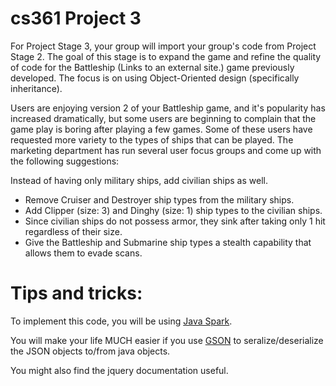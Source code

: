 # cs361 Project 3
For Project Stage 3, your group will import your group's code from Project Stage 2. The goal of this stage is to expand the game and refine the quality of code for the Battleship (Links to an external site.) game previously developed. The focus is on using Object-Oriented design (specifically inheritance).

Users are enjoying version 2 of your Battleship game, and it's popularity has increased dramatically, but some users are beginning to complain that the game play is boring after playing a few games. Some of these users have requested more variety to the types of ships that can be played. The marketing department has run several user focus groups and come up with the following suggestions:

Instead of having only military ships, add civilian ships as well.
* Remove Cruiser and Destroyer ship types from the military ships.
* Add Clipper (size: 3) and Dinghy (size: 1) ship types to the civilian ships.
* Since civilian ships do not possess armor, they sink after taking only 1 hit regardless of their size.
* Give the Battleship and Submarine ship types a stealth capability that allows them to evade scans.

# Tips and tricks:

To implement this code, you will be using [Java Spark](http://sparkjava.com).

You will make your life MUCH easier if you use [GSON](https://github.com/google/gson) to seralize/deserialize the JSON objects to/from java objects.

You might also find the jquery documentation useful.
